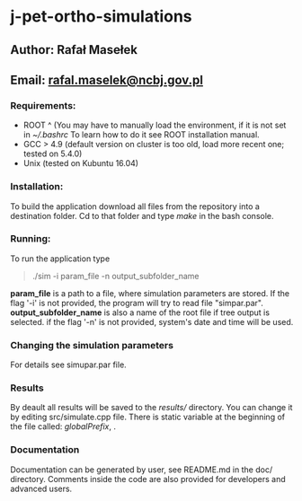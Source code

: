# j-pet-ortho-simulations

## Author: Rafał Masełek
## Email: rafal.maselek@ncbj.gov.pl

### Requirements:
+ ROOT ^ (You may have to manually load the environment, if it is not set in *~/.bashrc* To learn how to do it see ROOT installation manual.
+ GCC > 4.9 (default version on cluster is too old, load more recent one; tested on 5.4.0)
+ Unix (tested on Kubuntu 16.04)

### Installation:
To build the application download all files from the repository into a destination folder. Cd to that folder
and type *make* in the bash console.

### Running:
To run the application type 
>./sim -i param_file -n output_subfolder_name

**param_file** is a path to a file, where simulation parameters are stored. If the flag '-i'  is not provided, the program will try to read file "simpar.par".
**output_subfolder_name** is also a name of the root file if tree output is selected. if the flag '-n' is not provided, system's date and time will be used.

### Changing the simulation parameters
For details see simupar.par file.

### Results 
By deault all results will be saved to the *results/* directory. You can change it by editing src/simulate.cpp file. There is static variable at the beginning of the file called:
_globalPrefix_, .

### Documentation
Documentation can be generated by user, see README.md in the doc/ directory. Comments inside the code are also provided for developers and advanced users. 
